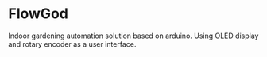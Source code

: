 # FlowGod

Indoor gardening automation solution based on arduino.
Using OLED display and rotary encoder as a user interface.
